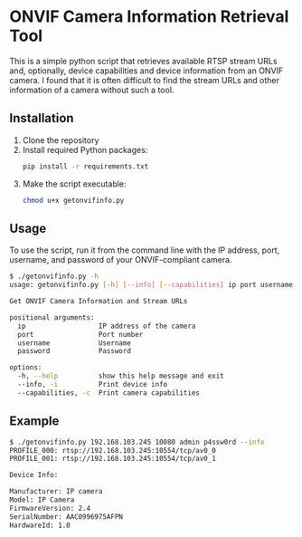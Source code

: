 # ONVIF Camera Information Retrieval Tool

This is a simple python script that retrieves available RTSP stream URLs and, optionally,
device capabilities and device information from an ONVIF camera.
I found that it is often difficult to find the stream URLs and other information of a
camera without such a tool.

## Installation

1. Clone the repository
2. Install required Python packages:
   ```bash
   pip install -r requirements.txt
   ```
3. Make the script executable:
   ```bash
   chmod u+x getonvifinfo.py
   ```

## Usage

To use the script, run it from the command line with the IP address, port, username, and password of your ONVIF-compliant camera.

```bash
$ ./getonvifinfo.py -h
usage: getonvifinfo.py [-h] [--info] [--capabilities] ip port username password

Get ONVIF Camera Information and Stream URLs

positional arguments:
  ip                  IP address of the camera
  port                Port number
  username            Username
  password            Password

options:
  -h, --help          show this help message and exit
  --info, -i          Print device info
  --capabilities, -c  Print camera capabilities
```

## Example

```bash
$ ./getonvifinfo.py 192.168.103.245 10080 admin p4ssw0rd --info
PROFILE_000: rtsp://192.168.103.245:10554/tcp/av0_0
PROFILE_001: rtsp://192.168.103.245:10554/tcp/av0_1

Device Info:

Manufacturer: IP camera
Model: IP Camera
FirmwareVersion: 2.4
SerialNumber: AAC0996975AFPN
HardwareId: 1.0
```

